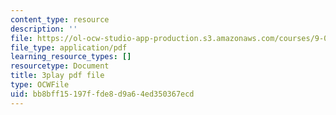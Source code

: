 ```yaml
---
content_type: resource
description: ''
file: https://ol-ocw-studio-app-production.s3.amazonaws.com/courses/9-00sc-introduction-to-psychology-fall-2011/bb8bff15197ffde8d9a64ed350367ecd_qZdm4mpQA_8.pdf
file_type: application/pdf
learning_resource_types: []
resourcetype: Document
title: 3play pdf file
type: OCWFile
uid: bb8bff15-197f-fde8-d9a6-4ed350367ecd
---
```

